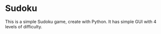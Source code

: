 # Sudoku


This is a simple Sudoku game, create with Python.
It has simple GUI with 4 levels of difficulty.
